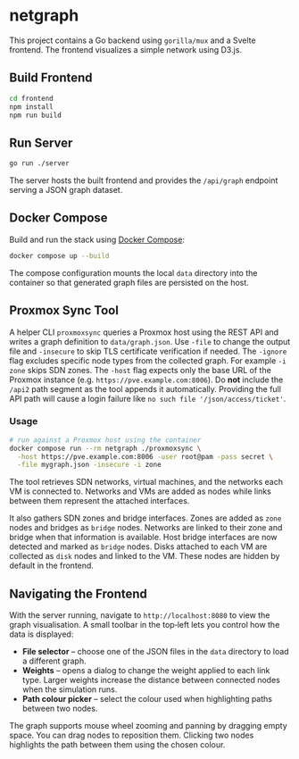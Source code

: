 # netgraph

This project contains a Go backend using `gorilla/mux` and a Svelte frontend. The frontend visualizes a simple network using D3.js.

## Build Frontend

```bash
cd frontend
npm install
npm run build
```

## Run Server

```bash
go run ./server
```

The server hosts the built frontend and provides the `/api/graph` endpoint serving a JSON graph dataset.

## Docker Compose

Build and run the stack using [Docker Compose](https://docs.docker.com/compose/):

```bash
docker compose up --build
```

The compose configuration mounts the local `data` directory into the container
so that generated graph files are persisted on the host.

## Proxmox Sync Tool

A helper CLI `proxmoxsync` queries a Proxmox host using the REST API and writes a graph definition to `data/graph.json`.
Use `-file` to change the output file and `-insecure` to skip TLS certificate verification if needed.
The `-ignore` flag excludes specific node types from the collected graph. For example `-i zone` skips SDN zones.
The `-host` flag expects only the base URL of the Proxmox instance (e.g.
`https://pve.example.com:8006`).
Do **not** include the `/api2` path segment as the tool appends it
automatically. Providing the full API path will cause a login failure like
`no such file '/json/access/ticket'`.

### Usage

```bash
# run against a Proxmox host using the container
docker compose run --rm netgraph ./proxmoxsync \
  -host https://pve.example.com:8006 -user root@pam -pass secret \
  -file mygraph.json -insecure -i zone
```

The tool retrieves SDN networks, virtual machines, and the networks each VM is connected to. Networks and VMs are added as nodes while links between them represent the attached interfaces.

It also gathers SDN zones and bridge interfaces. Zones are added as `zone` nodes and bridges as `bridge` nodes. Networks are linked to their zone and bridge when that information is available. Host bridge interfaces are now detected and marked as `bridge` nodes.
Disks attached to each VM are collected as `disk` nodes and linked to the VM. These nodes are hidden by default in the frontend.

## Navigating the Frontend

With the server running, navigate to `http://localhost:8080` to view the graph
visualisation. A small toolbar in the top‑left lets you control how the data is
displayed:

* **File selector** – choose one of the JSON files in the `data` directory to
  load a different graph.
* **Weights** – opens a dialog to change the weight applied to each link type.
  Larger weights increase the distance between connected nodes when the
  simulation runs.
* **Path colour picker** – select the colour used when highlighting paths
  between two nodes.

The graph supports mouse wheel zooming and panning by dragging empty space. You
can drag nodes to reposition them. Clicking two nodes highlights the path
between them using the chosen colour.

